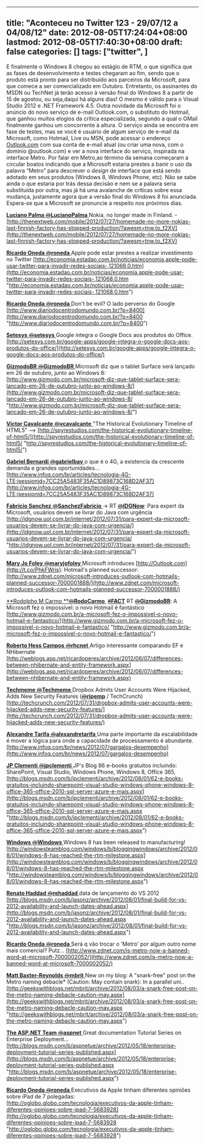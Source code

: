
---
title: "Aconteceu no Twitter 123 - 29/07/12 a 04/08/12"
date: 2012-08-05T17:24:04+08:00
lastmod: 2012-08-05T17:40:30+08:00
draft: false
categories: []
tags: ["twitter", ]
---


E finalmente o Windows 8 chegou ao estágio de RTM, o que significa que as fases de desenvolvimento e testes chegaram ao fim, sendo que o produto está pronto para ser distribuído aos parceiros da Microsoft, para que comece a ser comercializado em Outubro. Entretanto, os assinantes do MSDN ou TechNet já terão acesso à versão final do Windows 8 a partir de 15 de agostou, ou seja,daqui há alguns dias! O mesmo é válido para o Visual Studio 2012 e .NET Framework 4.5. Outra novidade da Microsoft foi o anúncio do novo serviço de e-mail Outlook.com, o substituto do Hotmail, que ganhou muitos elogios da crítica especializada, segundo a qual o GMail finalmente ganhou um concorrente à altura. O serviço ainda se encontra em fase de testes, mas se você é usuário de algum serviço de e-mail da Microsoft, como Hotmail, Live ou MSN, pode acessar o endereço [Outlook.com](http://outlook.com) com sua conta de e-mail atual (ou criar uma nova, com o domínio @outlook.com) e ver a nova interface do serviço, inspirada na interface Metro. Por falar em Metro,ao término da semana começaram a circular boatos indicando que a Microsoft estaria prestes a banir o uso da palavra “Metro” para descrever o *design* de interface que está sendo adotado em seus produtos (Windows 8, Windows Phone, etc). Não se sabe ainda o que estaria por trás dessa decisão e nem se a palavra seria substituída por outra, mas já há uma avalanche de críticas sobre essa mudança, justamente agora que a versão final do Windows 8 foi anunciada. Espera-se que a Microsoft se pronuncie a respeito nos próximos dias.   

[**Luciano Palma** ‏<s>@</s>**LucianoPalma** ](https://twitter.com/LucianoPalma) Nokia, no longer made in Finland. - [http://thenextweb.com/mobile/2012/07/27/homemade-no-more-nokias-last-finnish-factory-has-stopped-production/?awesm=tnw.to_f2XV](http://thenextweb.com/mobile/2012/07/27/homemade-no-more-nokias-last-finnish-factory-has-stopped-production/?awesm=tnw.to_f2XV)   

[**Ricardo Oneda** ‏<s>@</s>**roneda** ](https://twitter.com/roneda) Apple pode estar prestes a realizar investimento no Twitter [http://economia.estadao.com.br/noticias/economia,apple-pode-usar-twitter-para-invadir-redes-sociais-,121068,0.htm](http://economia.estadao.com.br/noticias/economia,apple-pode-usar-twitter-para-invadir-redes-sociais-,121068,0.htm "http://economia.estadao.com.br/noticias/economia,apple-pode-usar-twitter-para-invadir-redes-sociais-,121068,0.htm")   

[**Ricardo Oneda** ‏<s>@</s>**roneda** ](https://twitter.com/roneda) Don't be evil? O lado perverso do Google [http://www.diariodocentrodomundo.com.br/?p=8400](http://www.diariodocentrodomundo.com.br/?p=8400 "http://www.diariodocentrodomundo.com.br/?p=8400")   

[**Setesys** ‏<s>@</s>**setesys** ](https://twitter.com/setesys) Google integra o Google Docs aos produtos do Office. [http://setesys.com.br/google-apps/google-integra-o-google-docs-aos-produtos-do-office/](http://setesys.com.br/google-apps/google-integra-o-google-docs-aos-produtos-do-office/)   

[**GizmodoBR** ‏<s>@</s>**GizmodoBR** ](https://twitter.com/GizmodoBR) Microsoft diz que o tablet Surface será lançado em 26 de outubro, junto ao Windows 8: [http://www.gizmodo.com.br/microsoft-diz-que-tablet-surface-sera-lancado-em-26-de-outubro-junto-ao-windows-8/](http://www.gizmodo.com.br/microsoft-diz-que-tablet-surface-sera-lancado-em-26-de-outubro-junto-ao-windows-8/ "http://www.gizmodo.com.br/microsoft-diz-que-tablet-surface-sera-lancado-em-26-de-outubro-junto-ao-windows-8/")   

[**Victor Cavalcante** ‏<s>@</s>**vcavalcante** ](https://twitter.com/vcavalcante) "The Historical Evolutionary Timeline of HTML5" –> [http://spyrestudios.com/the-historical-evolutionary-timeline-of-html5/](http://spyrestudios.com/the-historical-evolutionary-timeline-of-html5/ "http://spyrestudios.com/the-historical-evolutionary-timeline-of-html5/")   

[**Gabriel Bernardi** ‏<s>@</s>**gabrielbav** ](https://twitter.com/gabrielbav) o que é o 4G, a existencia da crescente demanda e grandes oportunidades... [http://www.infoq.com/br/articles/tecnologia-4G-LTE;jsessionid=7CC25A5483F35AC1D89873C168D2AF37](http://www.infoq.com/br/articles/tecnologia-4G-LTE;jsessionid=7CC25A5483F35AC1D89873C168D2AF37)   

[**Fabrício Sanchez** ‏<s>@</s>**SanchezFabricio** ](https://twitter.com/SanchezFabricio) -> RT [<s>@</s>**IDGNow**](https://twitter.com/IDGNow): Para expert da Microsoft, usuários devem se livrar do Java com urgência [http://idgnow.uol.com.br/internet/2012/07/31/para-expert-da-microsoft-usuarios-devem-se-livrar-do-java-com-urgencia/](http://idgnow.uol.com.br/internet/2012/07/31/para-expert-da-microsoft-usuarios-devem-se-livrar-do-java-com-urgencia/ "http://idgnow.uol.com.br/internet/2012/07/31/para-expert-da-microsoft-usuarios-devem-se-livrar-do-java-com-urgencia/")   

[**Mary Jo Foley** ‏<s>@</s>**maryjofoley** ](https://twitter.com/maryjofoley) Microsoft introduces [http://Outlook.com](http://t.co/PhkFWris): Hotmail's planned successor: [http://www.zdnet.com/microsoft-introduces-outlook-com-hotmails-planned-successor-7000001888/](http://www.zdnet.com/microsoft-introduces-outlook-com-hotmails-planned-successor-7000001888/)   

[**Rodolpho M Carmo **‏<s>@</s>**RodoCarmo** ](https://twitter.com/RodoCarmo) [<s>#</s>**FACT**](https://twitter.com/#%21/search/%23FACT) RT [<s>@</s>**GizmodoBR**](https://twitter.com/GizmodoBR): A Microsoft fez o impossível: o novo Hotmail é fantástico [http://www.gizmodo.com.br/a-microsoft-fez-o-impossivel-o-novo-hotmail-e-fantastico/](http://www.gizmodo.com.br/a-microsoft-fez-o-impossivel-o-novo-hotmail-e-fantastico/ "http://www.gizmodo.com.br/a-microsoft-fez-o-impossivel-o-novo-hotmail-e-fantastico/")   

[**Roberto Hess Campos** ‏<s>@</s>**rhcnet** ](https://twitter.com/rhcnet) Artigo interessante comparando EF e NHibernate [http://weblogs.asp.net/ricardoperes/archive/2012/06/07/differences-between-nhibernate-and-entity-framework.aspx](http://weblogs.asp.net/ricardoperes/archive/2012/06/07/differences-between-nhibernate-and-entity-framework.aspx)   

[**Techmeme** ‏<s>@</s>**Techmeme** ](https://twitter.com/Techmeme) Dropbox Admits User Accounts Were Hijacked, Adds New Security Features ([<s>@</s>**ripemp**](https://twitter.com/ripemp) / TechCrunch) [http://techcrunch.com/2012/07/31/dropbox-admits-user-accounts-were-hijacked-adds-new-security-features/](http://techcrunch.com/2012/07/31/dropbox-admits-user-accounts-were-hijacked-adds-new-security-features/)   

[**Alexandre Tarifa** ‏<s>@</s>**alexandretarifa** ](https://twitter.com/alexandretarifa) Uma parte importante da escalabilidade é mover a lógica para onde a capacidade de processamento é abundante. [http://www.infoq.com/br/news/2012/07/gargalos-desempenho](http://www.infoq.com/br/news/2012/07/gargalos-desempenho)   

[**JP Clementi** ‏<s>@</s>**jpclementi** ](https://twitter.com/jpclementi) JP's Blog 86 e-books gratuitos incluindo: SharePoint, Visual Studio, Windows Phone, Windows 8, Office 365, [http://blogs.msdn.com/b/jpclementi/archive/2012/08/01/62-e-books-gratuitos-incluindo-sharepoint-visual-studio-windows-phone-windows-8-office-365-office-2010-sql-server-azure-e-mais.aspx](http://blogs.msdn.com/b/jpclementi/archive/2012/08/01/62-e-books-gratuitos-incluindo-sharepoint-visual-studio-windows-phone-windows-8-office-365-office-2010-sql-server-azure-e-mais.aspx "http://blogs.msdn.com/b/jpclementi/archive/2012/08/01/62-e-books-gratuitos-incluindo-sharepoint-visual-studio-windows-phone-windows-8-office-365-office-2010-sql-server-azure-e-mais.aspx")   

[**Windows** ‏<s>@</s>**Windows** ](https://twitter.com/Windows) Windows 8 has been released to manufacturing! [http://windowsteamblog.com/windows/b/bloggingwindows/archive/2012/08/01/windows-8-has-reached-the-rtm-milestone.aspx](http://windowsteamblog.com/windows/b/bloggingwindows/archive/2012/08/01/windows-8-has-reached-the-rtm-milestone.aspx "http://windowsteamblog.com/windows/b/bloggingwindows/archive/2012/08/01/windows-8-has-reached-the-rtm-milestone.aspx")   

[**Renato Haddad** ‏<s>@</s>**rehaddad** ](https://twitter.com/rehaddad) data de lançamento do VS 2012 [http://blogs.msdn.com/b/jasonz/archive/2012/08/01/final-build-for-vs-2012-availability-and-launch-dates-ahead.aspx](http://blogs.msdn.com/b/jasonz/archive/2012/08/01/final-build-for-vs-2012-availability-and-launch-dates-ahead.aspx "http://blogs.msdn.com/b/jasonz/archive/2012/08/01/final-build-for-vs-2012-availability-and-launch-dates-ahead.aspx")   

[**Ricardo Oneda** ‏<s>@</s>**roneda** ](https://twitter.com/roneda) Será q vão trocar o 'Metro' por algum outro nome mais comercial? Putz... [http://www.zdnet.com/is-metro-now-a-banned-word-at-microsoft-7000002052/](http://www.zdnet.com/is-metro-now-a-banned-word-at-microsoft-7000002052/)   

[**Matt Baxter-Reynolds** ‏<s>@</s>**mbrit** ](https://twitter.com/mbrit) New on my blog: A "snark-free" post on the Metro naming debacle* (Caution: May contain snark): In a parallel uni.. [http://geekswithblogs.net/mbrit/archive/2012/08/03/a-snark-free-post-on-the-metro-naming-debacle-caution-may.aspx](http://geekswithblogs.net/mbrit/archive/2012/08/03/a-snark-free-post-on-the-metro-naming-debacle-caution-may.aspx "http://geekswithblogs.net/mbrit/archive/2012/08/03/a-snark-free-post-on-the-metro-naming-debacle-caution-may.aspx")   

[**The ASP.NET Team** ‏<s>@</s>**aspnet** ](https://twitter.com/aspnet) Great documentation Tutorial Series on Enterprise Deployment... [http://blogs.msdn.com/b/aspnetue/archive/2012/05/18/enterprise-deployment-tutorial-series-published.aspx](http://blogs.msdn.com/b/aspnetue/archive/2012/05/18/enterprise-deployment-tutorial-series-published.aspx "http://blogs.msdn.com/b/aspnetue/archive/2012/05/18/enterprise-deployment-tutorial-series-published.aspx")   

[**Ricardo Oneda** ‏<s>@</s>**roneda** ](https://twitter.com/roneda) Executivos da Apple tinham diferentes opiniões sobre iPad de 7 polegadas: [http://oglobo.globo.com/tecnologia/executivos-da-apple-tinham-diferentes-opinioes-sobre-ipad-7-5683928](http://oglobo.globo.com/tecnologia/executivos-da-apple-tinham-diferentes-opinioes-sobre-ipad-7-5683928 "http://oglobo.globo.com/tecnologia/executivos-da-apple-tinham-diferentes-opinioes-sobre-ipad-7-5683928")

